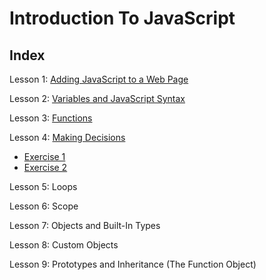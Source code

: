 # Introduction To JavaScript

## Index
Lesson 1: [Adding JavaScript to a Web Page](https://github.com/karan-cheema/JavaScript-A-Jeremy-McPeak-Book/tree/main/Introduction%20To%20JavaScript/Lesson%201)

Lesson 2: [Variables and JavaScript Syntax](https://github.com/karan-cheema/JavaScript-A-Jeremy-McPeak-Book/tree/main/Introduction%20To%20JavaScript/Lesson%202)

Lesson 3: [Functions](https://github.com/karan-cheema/JavaScript-A-Jeremy-McPeak-Book/tree/main/Introduction%20To%20JavaScript/Lesson%203)

Lesson 4: [Making Decisions](https://github.com/karan-cheema/JavaScript-A-Jeremy-McPeak-Book/tree/main/Introduction%20To%20JavaScript/Lesson%204)
   - [Exercise 1](https://github.com/karan-cheema/JavaScript-A-Jeremy-McPeak-Book/tree/main/Introduction%20To%20JavaScript/Lesson%204/Sample%201)
   - [Exercise 2](https://github.com/karan-cheema/JavaScript-A-Jeremy-McPeak-Book/tree/main/Introduction%20To%20JavaScript/Lesson%204/Sample%202)

Lesson 5: Loops

Lesson 6: Scope

Lesson 7: Objects and Built-In Types

Lesson 8: Custom Objects

Lesson 9: Prototypes and Inheritance (The Function Object)
